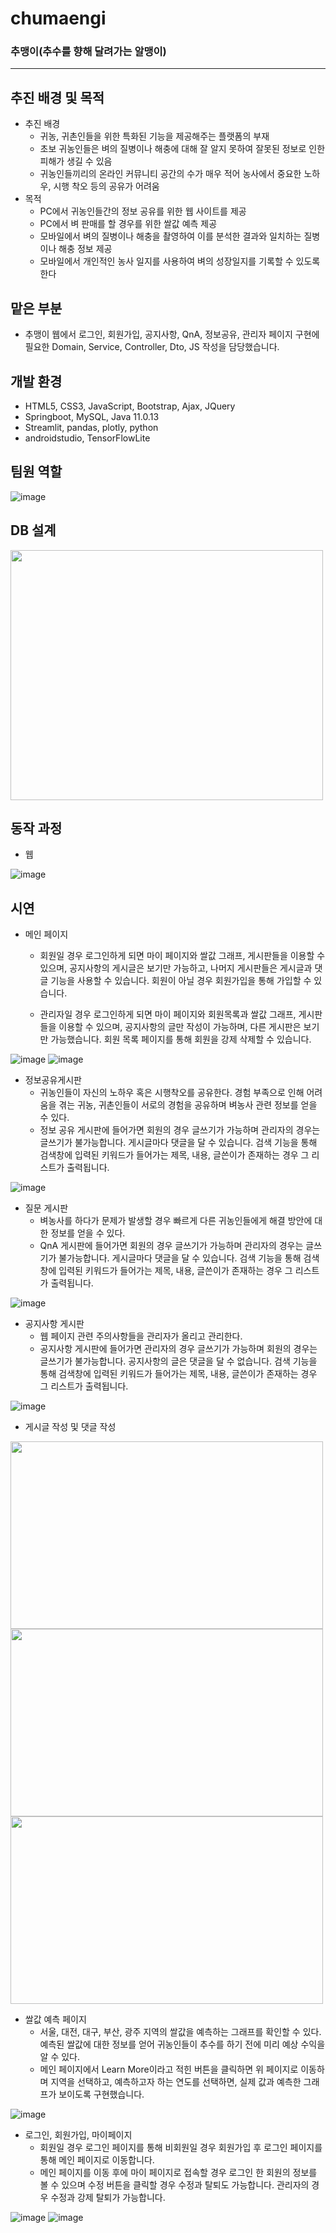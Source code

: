 # **chumaengi**
### 추맹이(추수를 향해 달려가는 알맹이)
***
## 추진 배경 및 목적
* 추진 배경
  * 귀농, 귀촌인들을 위한 특화된 기능을 제공해주는 플랫폼의 부재
  * 초보 귀농인들은 벼의 질병이나 해충에 대해 잘 알지 못하여 잘못된 정보로 인한 피해가 생길 수 있음
  * 귀농인들끼리의 온라인 커뮤니티 공간의 수가 매우 적어 농사에서 중요한 노하우, 시행 착오 등의 공유가 어려움
* 목적
  * PC에서 귀농인들간의 정보 공유를 위한 웹 사이트를 제공
  * PC에서 벼 판매를 할 경우를 위한 쌀값 예측 제공
  * 모바일에서 벼의 질병이나 해충을 촬영하여 이를 분석한 결과와 일치하는 질병이나 해충 정보 제공
  * 모바일에서 개인적인 농사 일지를 사용하여 벼의 성장일지를 기록할 수 있도록 한다

## 맡은 부분
  * 추맹이 웹에서 로그인, 회원가입, 공지사항, QnA, 정보공유, 관리자 페이지 구현에 필요한 Domain, Service, Controller, Dto, JS 작성을 담당했습니다.

## 개발 환경
* HTML5, CSS3, JavaScript, Bootstrap, Ajax, JQuery
* Springboot, MySQL, Java 11.0.13
* Streamlit, pandas, plotly, python
* androidstudio, TensorFlowLite

## 팀원 역할
![image](https://user-images.githubusercontent.com/97610532/211257149-3ed77e05-3496-4f37-a085-7f0d5df0e262.png)

## DB 설계
<img src="https://user-images.githubusercontent.com/97610532/211457617-d483e725-ce60-4a6b-a9f9-38c289f39044.png" width="500" height="400"/>

## 동작 과정
* 웹

![image](https://user-images.githubusercontent.com/97610532/211458737-776008c1-0bc9-4111-8385-9e22c7774ece.png)

## 시연
* 메인 페이지
   * 회원일 경우 로그인하게 되면 마이 페이지와 쌀값 그래프, 게시판들을 이용할 수 있으며, 공지사항의 게시글은 보기만 가능하고, 나머지 게시판들은 게시글과 댓글 기능을 사용할 수 있습니다. 회원이 아닐 경우 회원가입을 통해 가입할 수 있습니다.

   * 관리자일 경우 로그인하게 되면 마이 페이지와 회원목록과 쌀값 그래프, 게시판들을 이용할 수 있으며, 공지사항의 글만 작성이 가능하며, 다른 게시판은 보기만 가능했습니다. 회원 목록 페이지를 통해 회원을 강제 삭제할 수 있습니다.

![image](https://user-images.githubusercontent.com/97610532/211460318-0469be8a-851f-4c21-8d8a-1338cc157903.png)
![image](https://user-images.githubusercontent.com/97610532/211460342-84376c74-306a-4595-86e2-2c30fd18f337.png)


* 정보공유게시판
  * 귀농인들이 자신의 노하우 혹은 시행착오를 공유한다. 경험 부족으로 인해 어려움을 겪는 귀농, 귀촌인들이 서로의 경험을 공유하며 벼농사 관련 정보를 얻을 수 있다.
  * 정보 공유 게시판에 들어가면 회원의 경우 글쓰기가 가능하며 관리자의 경우는 글쓰기가 불가능합니다. 게시글마다 댓글을 달 수 있습니다. 검색 기능을 통해 검색창에 입력된 키워드가 들어가는 제목, 내용, 글쓴이가 존재하는 경우 그 리스트가 출력됩니다. 
  
![image](https://user-images.githubusercontent.com/97610532/211460583-7d26ea09-c9c9-445b-b1fa-07f5c5ceda34.png)


* 질문 게시판
  * 벼농사를 하다가 문제가 발생할 경우 빠르게 다른 귀농인들에게 해결 방안에 대한 정보를 얻을 수 있다.
  * QnA 게시판에 들어가면 회원의 경우 글쓰기가 가능하며 관리자의 경우는 글쓰기가 불가능합니다. 게시글마다 댓글을 달 수 있습니다. 검색 기능을 통해 검색창에 입력된 키워드가 들어가는 제목, 내용, 글쓴이가 존재하는 경우 그 리스트가 출력됩니다. 
  
 ![image](https://user-images.githubusercontent.com/97610532/211460753-5fc6344a-4b50-4fcf-9dfd-629a4f2a16cc.png)


* 공지사항 게시판
  * 웹 페이지 관련 주의사항들을 관리자가 올리고 관리한다.
  * 공지사항 게시판에 들어가면 관리자의 경우 글쓰기가 가능하며 회원의 경우는 글쓰기가 불가능합니다. 공지사항의 글은 댓글을 달 수 없습니다. 검색 기능을 통해 검색창에 입력된 키워드가 들어가는 제목, 내용, 글쓴이가 존재하는 경우 그 리스트가 출력됩니다. 
  
 ![image](https://user-images.githubusercontent.com/97610532/211460825-4f1fa2a5-e5f2-4da9-9e59-2ed7eb784a9d.png)
 
 
* 게시글 작성 및 댓글 작성
<img src="https://user-images.githubusercontent.com/97610532/211465409-d22e99a8-07a9-4f72-8b0b-fab56b0dc71b.png" width="500" height="300"/>
<img src="https://user-images.githubusercontent.com/97610532/211466188-a3f65773-8023-49ce-9f5e-a284c5a84a14.png" width="500" height="300"/>
<img src="https://user-images.githubusercontent.com/97610532/211465752-1880a9d4-6a12-4e65-918f-c26859e83583.png" width="500" height="300"/>

 
* 쌀값 예측 페이지
  * 서울, 대전, 대구, 부산, 광주 지역의 쌀값을 예측하는 그래프를 확인할 수 있다. 예측된 쌀값에 대한 정보를 얻어 귀농인들이 추수를 하기 전에 미리 예상 수익을 알 수 있다.
  * 메인 페이지에서 Learn More이라고 적힌 버튼을 클릭하면 위 페이지로 이동하며 지역을 선택하고, 예측하고자 하는 연도를 선택하면, 실제 값과 예측한 그래프가 보이도록 구현했습니다.
  
![image](https://user-images.githubusercontent.com/97610532/211462237-dac556ef-3917-4c88-b75b-7328ace006fc.png)


* 로그인, 회원가입, 마이페이지
  * 회원일 경우 로그인 페이지를 통해 비회원일 경우 회원가입 후 로그인 페이지를 통해 메인 페이지로 이동합니다. 
  * 메인 페이지를 이동 후에 마이 페이지로 접속할 경우 로그인 한 회원의 정보를 볼 수 있으며 수정 버튼을 클릭할 경우 수정과 탈퇴도 가능합니다. 관리자의 경우 수정과 강제 탈퇴가 가능합니다.
  
![image](https://user-images.githubusercontent.com/97610532/211460504-7cd46c05-cd6d-42bf-a20b-543f1698a78d.png)
![image](https://user-images.githubusercontent.com/97610532/211460517-ead4faa8-ad0b-4f96-bcb5-7be795c12c90.png)






